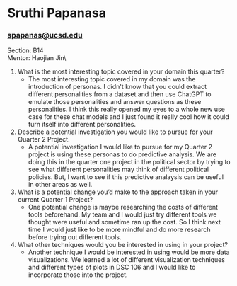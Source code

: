# Sruthi Papanasa 
### spapanas@ucsd.edu

Section: B14\
Mentor: Haojian Jin\

 1. What is the most interesting topic covered in your domain this quarter?
    - The most interesting topic covered in my domain was the introduction of personas. I didn't know that you could extract different personalities from a dataset and then use ChatGPT to emulate those personalities and answer questions as these personalities. I think this really opened my eyes to a whole new use case for these chat models and I just found it really cool how it could turn itself into different personalities.
 2. Describe a potential investigation you would like to pursue for your Quarter 2 Project.
    - A potential investigation I would like to pursue for my Quarter 2 project is using these personas to do predictive analysis. We are doing this in the quarter one project in the political sector by trying to see what different personalities may think of different political policies. But, I want to see if this predictive analaysis can be useful in other areas as well. 
 3. What is a potential change you’d make to the approach taken in your current Quarter 1 Project?
    - One potential change is maybe researching the costs of different tools beforehand. My team and I would just try different tools we thought were useful and sometime ran up the cost. So I think next time I would just like to be more mindful and do more research before trying out different tools. 
 4. What other techniques would you be interested in using in your project?
    - Another technique I would be interested in using would be more data visualizations. We learned a lot of different visualization techniques and different types of plots in DSC 106 and I would like to incorporate those into the project.

